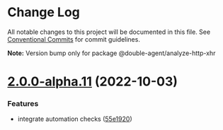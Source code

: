 # Change Log

All notable changes to this project will be documented in this file.
See [Conventional Commits](https://conventionalcommits.org) for commit guidelines.



**Note:** Version bump only for package @double-agent/analyze-http-xhr





# [2.0.0-alpha.11](https://github.com/ulixee/unblocked/compare/v1.0.1...v2.0.0-alpha.11) (2022-10-03)


### Features

* integrate automation checks ([55e1920](https://github.com/ulixee/unblocked/commit/55e192023d8dacc493ae4969791258576975738d))
